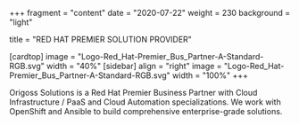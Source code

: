 +++
fragment = "content"
date = "2020-07-22"
weight = 230
background = "light"

title = "RED HAT PREMIER SOLUTION PROVIDER"

[cardtop]
  image = "Logo-Red_Hat-Premier_Bus_Partner-A-Standard-RGB.svg"
  width = "40%"
[sidebar]
  align = "right"
  image = "Logo-Red_Hat-Premier_Bus_Partner-A-Standard-RGB.svg"
  width = "100%"
+++

Origoss Solutions is a Red Hat Premier Business Partner with Cloud
Infrastructure / PaaS and Cloud Automation specializations.  We work with
OpenShift and Ansible to build comprehensive enterprise-grade solutions.
